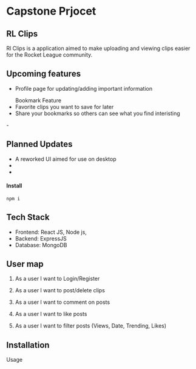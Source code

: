 # Capstone Prjocet
## RL Clips

Rl Clips is a application aimed to make uploading and viewing clips easier for the Rocket League community.

## Upcoming features
- Profile page for updating/adding important information 
<ul> Bookmark Feature
 <li> Favorite clips you want to save for later </li>
 <li> Share your bookmarks so others can see what you find interisting </li>
</ul>
-

## Planned Updates
- A reworked UI aimed for use on desktop
-
-
#### Install
`npm i `

## Tech Stack
- Frontend: React JS, Node js, 
- Backend: ExpressJS
- Database: MongoDB


<h2>User map</h2>

1. As a user I want to Login/Register

2. As a user I want to post/delete clips

3. As a user I want to comment on posts

4. As a user I want to like posts

5. As a user I want to filter posts (Views, Date, Trending, Likes)


<h2>Installation</h2>



Usage


